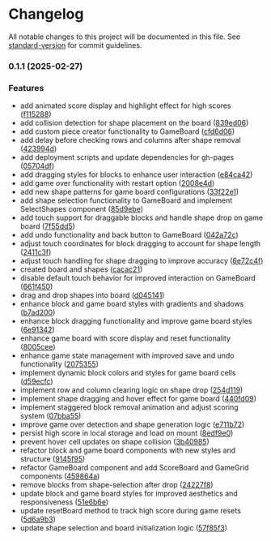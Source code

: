 # Changelog

All notable changes to this project will be documented in this file. See [standard-version](https://github.com/conventional-changelog/standard-version) for commit guidelines.

### 0.1.1 (2025-02-27)


### Features

* add animated score display and highlight effect for high scores ([f115288](https://github.com/leonardoad/BlockBlast/commit/f1152880a2ae0b1e5ca198c59fd16f1957d7fe0f))
* add collision detection for shape placement on the board ([839ed06](https://github.com/leonardoad/BlockBlast/commit/839ed067415451628c535c0cb1e93bc11f171c30))
* add custom piece creator functionality to GameBoard ([cfd6d06](https://github.com/leonardoad/BlockBlast/commit/cfd6d067bd68a9eee412d5bf81e09e7e817086e7))
* add delay before checking rows and columns after shape removal ([423994d](https://github.com/leonardoad/BlockBlast/commit/423994d3a2c5c63841495e9b1783584db4a77eb7))
* add deployment scripts and update dependencies for gh-pages ([05704df](https://github.com/leonardoad/BlockBlast/commit/05704df345d8b8b15ec56e1bdbb5650eed4a14f5))
* add dragging styles for blocks to enhance user interaction ([e84ca42](https://github.com/leonardoad/BlockBlast/commit/e84ca423678b48c62ab2fe15582c771eb697b5b0))
* add game over functionality with restart option ([2008e4d](https://github.com/leonardoad/BlockBlast/commit/2008e4d31cd6b4cd31a37bfe44baf3d4286039ca))
* add new shape patterns for game board configurations ([33f22e1](https://github.com/leonardoad/BlockBlast/commit/33f22e17f0ec72a23e2a55c48e2bc81a2dd3dbdf))
* add shape selection functionality to GameBoard and implement SelectShapes component ([85d9ebe](https://github.com/leonardoad/BlockBlast/commit/85d9ebeaf009ee57d13bf1823d06a9cb7eefec84))
* add touch support for draggable blocks and handle shape drop on game board ([7f55dd5](https://github.com/leonardoad/BlockBlast/commit/7f55dd50a3b18b22f9dbfb6599ffc6b72821d9a1))
* add undo functionality and back button to GameBoard ([042a72c](https://github.com/leonardoad/BlockBlast/commit/042a72c11d09f2c3890dd749eb0ea5694f1d4911))
* adjust touch coordinates for block dragging to account for shape length ([2411c3f](https://github.com/leonardoad/BlockBlast/commit/2411c3fa1618b211e06accb4cf184a14e65b1861))
* adjust touch handling for shape dragging to improve accuracy ([6e72c4f](https://github.com/leonardoad/BlockBlast/commit/6e72c4f1e6c0f6b6a5b43aba2a2e74efcb1fb201))
* created board and shapes ([cacac21](https://github.com/leonardoad/BlockBlast/commit/cacac21704bd5c7a4c152bf812e2e31af70b7d04))
* disable default touch behavior for improved interaction on GameBoard ([661f450](https://github.com/leonardoad/BlockBlast/commit/661f4509bc4b66a72b0a45c0f509bfad78de7090))
* drag and drop shapes into board ([d045141](https://github.com/leonardoad/BlockBlast/commit/d045141930ef8ca933615597e81a30b7bc92e945))
* enhance block and game board styles with gradients and shadows ([b7ad200](https://github.com/leonardoad/BlockBlast/commit/b7ad200c9d21247e44503555280c4ae43a22885e))
* enhance block dragging functionality and improve game board styles ([6e91342](https://github.com/leonardoad/BlockBlast/commit/6e913426c2952f0428d3f7f8e227dd41c619e697))
* enhance game board with score display and reset functionality ([8005cee](https://github.com/leonardoad/BlockBlast/commit/8005cee82f7eaf48e1fc0c7eba012880f5b39476))
* enhance game state management with improved save and undo functionality ([2075355](https://github.com/leonardoad/BlockBlast/commit/2075355fa54daf6c9f5b8b6085e6c17132ec41e0))
* implement dynamic block colors and styles for game board cells ([d59ecfc](https://github.com/leonardoad/BlockBlast/commit/d59ecfc3ffd363808af2f8dc0299fc1b521030c9))
* implement row and column clearing logic on shape drop ([254d119](https://github.com/leonardoad/BlockBlast/commit/254d119206340275a7b684657b9c08de5bfc88a2))
* implement shape dragging and hover effect for game board ([440fd09](https://github.com/leonardoad/BlockBlast/commit/440fd09831622cb024058638daabece61517bfab))
* implement staggered block removal animation and adjust scoring system ([07bba55](https://github.com/leonardoad/BlockBlast/commit/07bba55f16e2166e5307020ab391a6a90f36d265))
* improve game over detection and shape generation logic ([e711b72](https://github.com/leonardoad/BlockBlast/commit/e711b7227450e690437de8be25e50d0eae5d3f79))
* persist high score in local storage and load on mount ([8edf9e0](https://github.com/leonardoad/BlockBlast/commit/8edf9e0bb7850bf6de089629e7bfbf28df8f96ae))
* prevent hover cell updates on shape collision ([3b40985](https://github.com/leonardoad/BlockBlast/commit/3b40985a0f4afc0dc3f50aab13f3c34e0f92fbae))
* refactor block and game board components with new styles and structure ([9145f95](https://github.com/leonardoad/BlockBlast/commit/9145f95843795927032618dc1d3dd1083514933a))
* refactor GameBoard component and add ScoreBoard and GameGrid components ([459864a](https://github.com/leonardoad/BlockBlast/commit/459864a32d750caa2bc4169ed441a84841163cff))
* remove blocks from shape-selection after drop ([24227f8](https://github.com/leonardoad/BlockBlast/commit/24227f813e1f14fae6569e3720a01e4eff252f1b))
* update block and game board styles for improved aesthetics and responsiveness ([51e6b6e](https://github.com/leonardoad/BlockBlast/commit/51e6b6e7f251f0b2cb89e0aef4634f0ce2f86d98))
* update resetBoard method to track high score during game resets ([5d6a9b3](https://github.com/leonardoad/BlockBlast/commit/5d6a9b3402270bfc371150b9ee7253def6f05baf))
* update shape selection and board initialization logic ([57f85f3](https://github.com/leonardoad/BlockBlast/commit/57f85f3f46bb0685fc00d71f38077d201ce9f88b))
